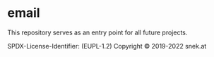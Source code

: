 # email

This repository serves as an entry point for all future projects.

SPDX-License-Identifier: (EUPL-1.2)
Copyright © 2019-2022 snek.at
